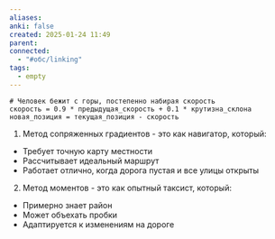 ```yaml
---
aliases: 
anki: false
created: 2025-01-24 11:49
parent:
connected:
  - "#обс/linking"
tags:
  - empty
---
```



```
# Человек бежит с горы, постепенно набирая скорость
скорость = 0.9 * предыдущая_скорость + 0.1 * крутизна_склона
новая_позиция = текущая_позиция - скорость
```

1. Метод сопряженных градиентов - это как навигатор, который:

- Требует точную карту местности
- Рассчитывает идеальный маршрут
- Работает отлично, когда дорога пустая и все улицы открыты

2. Метод моментов - это как опытный таксист, который:

- Примерно знает район
- Может объехать пробки
- Адаптируется к изменениям на дороге
